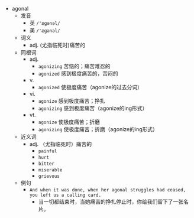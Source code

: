- agonal
  - 发音
    - 英 `/'æɡənəl/`
    - 美 `/'æɡənəl/`
  - 词义
    - adj. (尤指临死时)痛苦的
  - 同根词
    - adj.
      - `agonizing` 苦恼的；痛苦难忍的
      - `agonized` 感到极度痛苦的，苦闷的
    - v.
      - `agonized` 使极度痛苦（agonize的过去分词）
    - vi.
      - `agonize` 感到极度痛苦；挣扎
      - `agonizing` 感到极度痛苦（agonize的ing形式）
    - vt.
      - `agonize` 使极度痛苦；折磨
      - `agonizing` 使极度痛苦；折磨（agonize的ing形式）
  - 近义词
    - adj. （尤指临死时）痛苦的
      - `painful`
      - `hurt`
      - `bitter`
      - `miserable`
      - `grievous`
  - 例句
    - `And when it was done, when her agonal struggles had ceased, you left us a calling card.`
      - 当一切都结束时，当她痛苦的挣扎停止时，你给我们留下了一张名片。


